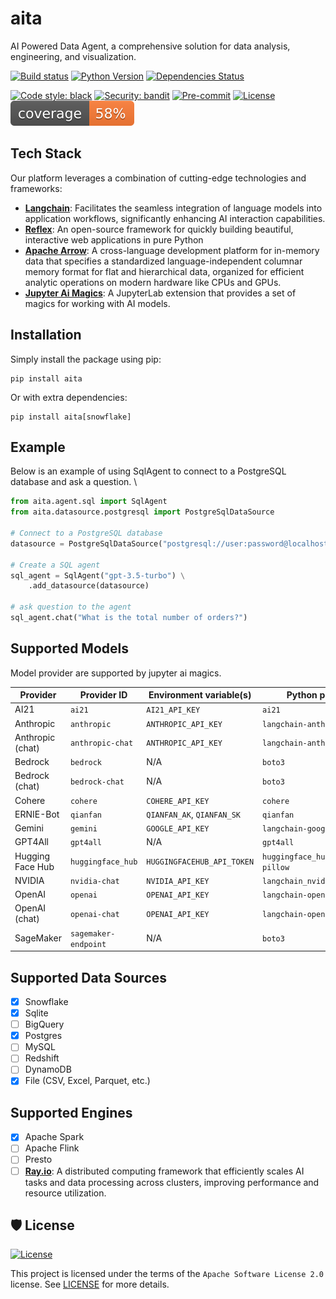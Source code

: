 # aita
AI Powered Data Agent, a comprehensive solution for data analysis, engineering, and visualization. 


[![Build status](https://github.com/project-aita/aita/workflows/build/badge.svg)](https://github.com/project-aita/aita/actions/workflows/build.yml?query=workflow%3Abuild)
[![Python Version](https://img.shields.io/pypi/pyversions/aita.svg)](https://pypi.org/project/aita/)
[![Dependencies Status](https://img.shields.io/badge/dependencies-up%20to%20date-brightgreen.svg)](https://github.com/project-aita/aita/pulls?utf8=%E2%9C%93&q=is%3Apr%20author%3Aapp%2Fdependabot)

[![Code style: black](https://img.shields.io/badge/code%20style-black-000000.svg)](https://github.com/psf/black)
[![Security: bandit](https://img.shields.io/badge/security-bandit-green.svg)](https://github.com/PyCQA/bandit)
[![Pre-commit](https://img.shields.io/badge/pre--commit-enabled-brightgreen?logo=pre-commit&logoColor=white)](https://github.com/project-aita/aita/blob/main/.pre-commit-config.yaml)
[![License](https://img.shields.io/github/license/project-aita/aita)](https://github.com/project-aita/aita/blob/main/LICENSE)
[![Coverage Report](assets/images/coverage.svg)](https://github.com/project-aita/aita/blob/main/assets/images/coverage.svg)


## Tech Stack

Our platform leverages a combination of cutting-edge technologies and frameworks:

- **[Langchain](https://www.langchain.com/)**: Facilitates the seamless integration of language models into application workflows, significantly enhancing AI interaction capabilities.
- **[Reflex](https://reflex.dev/)**: An open-source framework for quickly building beautiful, interactive web applications in pure Python
- **[Apache Arrow](https://arrow.apache.org/)**: A cross-language development platform for in-memory data that specifies a standardized language-independent columnar memory format for flat and hierarchical data, organized for efficient analytic operations on modern hardware like CPUs and GPUs.
- **[Jupyter Ai Magics](https://github.com/jupyterlab/jupyter-ai)**: A JupyterLab extension that provides a set of magics for working with AI models.

## Installation
Simply install the package using pip:

```shell
pip install aita

```
Or with extra dependencies:

```shell
pip install aita[snowflake]
```

## Example
Below is an example of using SqlAgent to connect to a PostgreSQL database and ask a question. \

```python
from aita.agent.sql import SqlAgent
from aita.datasource.postgresql import PostgreSqlDataSource

# Connect to a PostgreSQL database
datasource = PostgreSqlDataSource("postgresql://user:password@localhost:5432/dbname")

# Create a SQL agent
sql_agent = SqlAgent("gpt-3.5-turbo") \
    .add_datasource(datasource)

# ask question to the agent
sql_agent.chat("What is the total number of orders?")
```

## Supported Models
Model provider are supported by jupyter ai magics.

| Provider            | Provider ID          | Environment variable(s)    | Python package(s)               |
|---------------------|----------------------|----------------------------|---------------------------------|
| AI21                | `ai21`               | `AI21_API_KEY`             | `ai21`                          |
| Anthropic           | `anthropic`          | `ANTHROPIC_API_KEY`        | `langchain-anthropic`           |
| Anthropic (chat)    | `anthropic-chat`     | `ANTHROPIC_API_KEY`        | `langchain-anthropic`           |
| Bedrock             | `bedrock`            | N/A                        | `boto3`                         |
| Bedrock (chat)      | `bedrock-chat`       | N/A                        | `boto3`                         |
| Cohere              | `cohere`             | `COHERE_API_KEY`           | `cohere`                        |
| ERNIE-Bot           | `qianfan`            | `QIANFAN_AK`, `QIANFAN_SK` | `qianfan`                       |
| Gemini              | `gemini`             | `GOOGLE_API_KEY`           | `langchain-google-genai`        |
| GPT4All             | `gpt4all`            | N/A                        | `gpt4all`                       |
| Hugging Face Hub    | `huggingface_hub`    | `HUGGINGFACEHUB_API_TOKEN` | `huggingface_hub`, `ipywidgets`, `pillow` |
| NVIDIA              | `nvidia-chat`        | `NVIDIA_API_KEY`           | `langchain_nvidia_ai_endpoints` |
| OpenAI              | `openai`             | `OPENAI_API_KEY`           | `langchain-openai`              |
| OpenAI (chat)       | `openai-chat`        | `OPENAI_API_KEY`           | `langchain-openai`              |
| SageMaker           | `sagemaker-endpoint` | N/A                        | `boto3`                         |

## Supported Data Sources
- [x] Snowflake
- [x] Sqlite
- [ ] BigQuery
- [x] Postgres
- [ ] MySQL
- [ ] Redshift
- [ ] DynamoDB
- [x] File (CSV, Excel, Parquet, etc.)

## Supported Engines
- [x] Apache Spark
- [ ] Apache Flink
- [ ] Presto
- [ ] **[Ray.io](https://ray.io/)**: A distributed computing framework that efficiently scales AI tasks and data processing across clusters, improving performance and resource utilization.

## 🛡 License

[![License](https://img.shields.io/github/license/project-aita/aita)](https://github.com/project-aita/aita/blob/main/LICENSE)

This project is licensed under the terms of the `Apache Software License 2.0` license. See [LICENSE](https://github.com/aita/aita/blob/master/LICENSE) for more details.